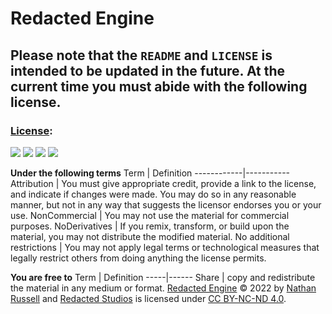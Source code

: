 # Redacted Engine

## Please note that the `README` and `LICENSE` is intended to be updated in the future. At the current time you must abide with the following license.

### [License](http://creativecommons.org/licenses/by-nc-nd/4.0/?ref=chooser-v1):

![](https://creativecommons.org/images/chooser/chooser_cc.png) ![](https://creativecommons.org/images/chooser/chooser_by.png) ![](https://creativecommons.org/images/chooser/chooser_nc.png) ![](https://creativecommons.org/images/chooser/chooser_nd.png)

**Under the following terms**
   Term     | Definition
------------|-----------
Attribution | You must give appropriate credit, provide a link to the license, and indicate if changes were made. You may do so in any reasonable manner, but not in any way that suggests the licensor endorses you or your use.
NonCommercial | You may not use the material for commercial purposes. 
NoDerivatives | If you remix, transform, or build upon the material, you may not distribute the modified material. 
No additional restrictions | You may not apply legal terms or technological measures that legally restrict others from doing anything the license permits. 

**You are free to**
Term | Definition
-----|------
Share | copy and redistribute the material in any medium or format.
[Redacted Engine](https://example.com/) © 2022 by [Nathan Russell](https://example.com/) and [Redacted Studios](https://example.com/) is licensed under [CC BY-NC-ND 4.0](http://creativecommons.org/licenses/by-nc-nd/4.0/?ref=chooser-v1).